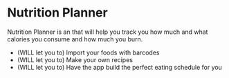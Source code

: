 # Nutrition Planner

Nutrition Planner is an that will help you track you how much and what calories you consume and how much you burn.

 - (WILL let you to) Import your foods with barcodes
 - (WILL let you to) Make your own recipes
 - (WILL let you to) Have the app build the perfect eating schedule for you
